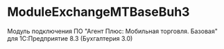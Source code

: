 # ModuleExchangeMTBaseBuh3
Модуль подключения ПО "Агент Плюс: Мобильная торговля. Базовая" для 1С:Предприятие 8.3 (Бухгалтерия 3.0)
